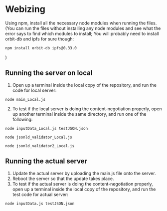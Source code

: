# Webizing

Using npm, install all the necessary node modules when running the files.
(You can run the files without installing any node modules and see what the error says to find which modules to install; You will probably need to install orbit-db and ipfs for sure though: 
```
npm install orbit-db ipfs@0.33.0
```
)

## Running the server on local

1. Open up a terminal inside the local copy of the repository, and run the code for local server:
```
node main_Local.js
```
2. To test if the local server is doing the content-negotiation properly, open up another terminal inside the same directory, and run one of the following:
```
node inputData_Local.js testJSON.json
```
```
node jsonld_validator_Local.js
```
```
node jsonld_validator2_Local.js
```

## Running the actual server

1. Update the actual server by uploading the main.js file onto the server.
2. Reboot the server so that the update takes place.
3. To test if the actual server is doing the content-negotiation properly, open up a terminal inside the local copy of the repository, and run the test code for actual server:
```
node inputData.js testJSON.json
```
